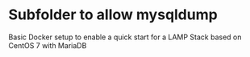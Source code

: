 # Subfolder to allow mysqldump

Basic Docker setup to enable a quick start for a LAMP Stack based on CentOS 7 with MariaDB

